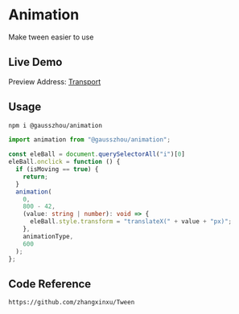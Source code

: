 # Animation

Make tween easier to use

## Live Demo

Preview Address: [Transport](https://gausszhou.github.io/animation/)

## Usage

```bash
npm i @gausszhou/animation
```

```ts
import animation from "@gausszhou/animation";

const eleBall = document.querySelectorAll("i")[0]
eleBall.onclick = function () {
  if (isMoving == true) {
    return;
  }
  animation(
    0,
    800 - 42,
    (value: string | number): void => {
      eleBall.style.transform = "translateX(" + value + "px)";
    },
    animationType,
    600
  );
};
```

## Code Reference

```
https://github.com/zhangxinxu/Tween
```
